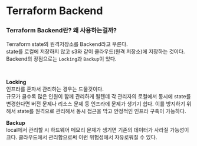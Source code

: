 # Terraform Backend

### Terraform Backend란? 왜 사용하는걸까?
Terraform state의 원격저장소를 Backend라고 부른다.  
state를 로컬에 저장하지 않고 s3와 같이 클라우드(원격 저장소)에 저장하는 것이다.  
Backend의 장점으로는 `Locking`과 `Backup`이 있다.  

<br />
  
**Locking**  
인프라를 혼자서 관리하는 경우는 드물것이다.  
규모가 클수록 많은 인원이 함께 관리하게 될텐데 각 관리자의 로컬에서 동시에 state를 변경한다면 버전 문제나 리소스 문제 등 인프라에 문제가 생기기 쉽다.
이를 방지하기 위해서 state를 원격으로 관리해서 동시 접근을 막고 안정적인 인프라 구축이 가능하다.  


**Backup**  
local에서 관리할 시 하드웨어 메모리 문제가 생기면 기존의 데이터가 사라질 가능성이 크다. 클라우드에서 관리함으로써 이런 위험성에서 자유로워질 수 있다.